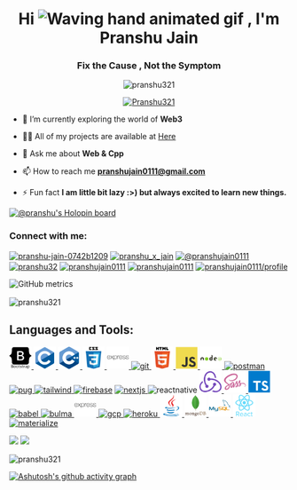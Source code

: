 <h1 align="center">Hi <img src="https://raw.githubusercontent.com/nixin72/nixin72/master/wave.gif" 
         alt="Waving hand animated gif"
         height="45"
         width="45" /> , I'm Pranshu Jain</h1>
<h3 align="center">Fix the Cause ,  Not the Symptom</h3>

<p align="center"> <img src="https://komarev.com/ghpvc/?username=pranshu321&label=Profile%20views&color=0aff33&style=plastic" alt="pranshu321" /> </p>

<p align="center"> <a href="https://github.com/ryo-ma/github-profile-trophy"><img src="https://github-profile-trophy.vercel.app/?username=Pranshu321&column=4&margin-w=20&margin-h=15" alt="Pranshu321" /></a> </p>

- 🌱 I’m currently exploring the world of **Web3**

- 👨‍💻 All of my projects are available at [Here](https://github.com/Pranshu321)

- 💬 Ask me about **Web & Cpp**

- 📫 How to reach me **pranshujain0111@gmail.com**

- ⚡ Fun fact **I am little bit lazy :>) but always excited to learn new things.**

[![@pranshu's Holopin board](https://holopin.me/pranshu)](https://holopin.io/@pranshu)

<h3 align="left">Connect with me:</h3>
<p align="left">
<a href="https://linkedin.com/in/pranshu-jain-0742b1209" target="blank"><img align="center" src="https://img.shields.io/badge/LinkedIn-0077B5?style=for-the-badge&logo=linkedin&logoColor=white" alt="pranshu-jain-0742b1209" /></a>
<a href="https://instagram.com/pranshu_x_jain" target="blank"><img align="center" src="https://img.shields.io/badge/Instagram-E4405F?style=for-the-badge&logo=instagram&logoColor=white" alt="pranshu_x_jain"  /></a>
<a href="https://medium.com/@Pranshu_Jain" target="blank"><img align="center" src="https://img.shields.io/badge/Medium-12100E?style=for-the-badge&logo=medium&logoColor=white" alt="@pranshujain0111"  /></a>
<a href="https://www.codechef.com/users/pranshu32" target="blank"><img align="center" src="https://img.shields.io/badge/Codechef-%23B92B27.svg?&style=for-the-badge&logo=Codechef&logoColor=white" alt="pranshu32"  /></a>
<a href="https://www.hackerrank.com/pranshujain0111" target="blank"><img align="center" src="https://img.shields.io/badge/-Hackerrank-2EC866?style=for-the-badge&logo=HackerRank&logoColor=white" alt="pranshujain0111"  /></a>
<a href="https://www.leetcode.com/pranshujain0111" target="blank"><img align="center" src="https://img.shields.io/badge/-LeetCode-FFA116?style=for-the-badge&logo=LeetCode&logoColor=black" alt="pranshujain0111"  /></a>
<a href="https://auth.geeksforgeeks.org/user/pranshujain0111/profile" target="blank"><img align="center" src="https://img.shields.io/badge/GeeksforGeeks-298D46?style=for-the-badge&logo=geeksforgeeks&logoColor=white" alt="pranshujain0111/profile"  /></a>
</p>

![GitHub metrics](https://metrics.lecoq.io/Pranshu321)  

<p><img align="center" src="https://github-readme-stats.vercel.app/api/top-langs?username=pranshu321&show_icons=true&locale=en&layout=compact" alt="pranshu321" /></p>

<h2 align="left">Languages and Tools:</h2>
<p align="left"> <a href="https://getbootstrap.com" target="_blank" rel="noreferrer"> <img src="https://raw.githubusercontent.com/devicons/devicon/master/icons/bootstrap/bootstrap-plain-wordmark.svg" alt="bootstrap" width="40" height="40"/> </a> <a href="https://www.cprogramming.com/" target="_blank" rel="noreferrer"> <img src="https://raw.githubusercontent.com/devicons/devicon/master/icons/c/c-original.svg" alt="c" width="40" height="40"/> </a> <a href="https://www.w3schools.com/cpp/" target="_blank" rel="noreferrer"> <img src="https://raw.githubusercontent.com/devicons/devicon/master/icons/cplusplus/cplusplus-original.svg" alt="cplusplus" width="40" height="40"/> </a> <a href="https://www.w3schools.com/css/" target="_blank" rel="noreferrer"> <img src="https://raw.githubusercontent.com/devicons/devicon/master/icons/css3/css3-original-wordmark.svg" alt="css3" width="40" height="40"/> </a> <a href="https://expressjs.com" target="_blank" rel="noreferrer"> <img src="https://raw.githubusercontent.com/devicons/devicon/master/icons/express/express-original-wordmark.svg" alt="express" width="40" height="40"/> </a> <a href="https://git-scm.com/" target="_blank" rel="noreferrer"> <img src="https://www.vectorlogo.zone/logos/git-scm/git-scm-icon.svg" alt="git" width="40" height="40"/> </a> <a href="https://www.w3.org/html/" target="_blank" rel="noreferrer"> <img src="https://raw.githubusercontent.com/devicons/devicon/master/icons/html5/html5-original-wordmark.svg" alt="html5" width="40" height="40"/> </a> <a href="https://developer.mozilla.org/en-US/docs/Web/JavaScript" target="_blank" rel="noreferrer"> <img src="https://raw.githubusercontent.com/devicons/devicon/master/icons/javascript/javascript-original.svg" alt="javascript" width="40" height="40"/> </a> <a href="https://nodejs.org" target="_blank" rel="noreferrer"> <img src="https://raw.githubusercontent.com/devicons/devicon/master/icons/nodejs/nodejs-original-wordmark.svg" alt="nodejs" width="40" height="40"/> </a> <a href="https://postman.com" target="_blank" rel="noreferrer"> <img src="https://www.vectorlogo.zone/logos/getpostman/getpostman-icon.svg" alt="postman" width="40" height="40"/> </a> <a href="https://pugjs.org" target="_blank" rel="noreferrer"> <img src="https://cdn.worldvectorlogo.com/logos/pug.svg" alt="pug" width="40" height="40"/> </a> <a href="https://tailwindcss.com/" target="_blank" rel="noreferrer"> <img src="https://www.vectorlogo.zone/logos/tailwindcss/tailwindcss-icon.svg" alt="tailwind" width="40" height="40"/> </a> 
<a href="https://firebase.google.com/" target="_blank" rel="noreferrer"> <img  src="https://www.vectorlogo.zone/logos/firebase/firebase-icon.svg" alt="firebase" width="40" height="40"/></a>
<a href="https://nextjs.org/" target="_blank" rel="noreferrer"> <img  src="https://cdn.worldvectorlogo.com/logos/nextjs-2.svg" alt="nextjs" width="40" height="40"/> </a
<a href="https://reactnative.dev/" target="_blank" rel="noreferrer"> <img  src="https://reactnative.dev/img/header_logo.svg" alt="reactnative" width="40" height="40"/> </a>
<a href="https://redux.js.org" target="_blank" rel="noreferrer"> <img  src="https://raw.githubusercontent.com/devicons/devicon/master/icons/redux/redux-original.svg" alt="redux" width="40" height="40"/> </a>
<a href="https://sass-lang.com" target="_blank" rel="noreferrer"> <img  src="https://raw.githubusercontent.com/devicons/devicon/master/icons/sass/sass-original.svg" alt="sass" width="40" height="40"/> </a> <a href="https://www.typescriptlang.org/" target="_blank" rel="noreferrer"> <img   src="https://raw.githubusercontent.com/devicons/devicon/master/icons/typescript/typescript-original.svg" alt="typescript" width="40" height="40"/> </a>
<a href="https://babeljs.io/" target="_blank" rel="noreferrer"> <img src="https://www.vectorlogo.zone/logos/babeljs/babeljs-icon.svg" alt="babel" width="40" height="40"/> </a> <a href="https://bulma.io/" target="_blank" rel="noreferrer"> <img src="https://raw.githubusercontent.com/gilbarbara/logos/804dc257b59e144eaca5bc6ffd16949752c6f789/logos/bulma.svg" alt="bulma" width="40" height="40"/> </a> <a href="https://expressjs.com" target="_blank" rel="noreferrer"> <img src="https://raw.githubusercontent.com/devicons/devicon/master/icons/express/express-original-wordmark.svg" alt="express" width="40" height="40"/> </a> <a href="https://cloud.google.com" target="_blank" rel="noreferrer"> <img src="https://www.vectorlogo.zone/logos/google_cloud/google_cloud-icon.svg" alt="gcp" width="40" height="40"/> </a> <a href="https://heroku.com" target="_blank" rel="noreferrer"> <img src="https://www.vectorlogo.zone/logos/heroku/heroku-icon.svg" alt="heroku" width="40" height="40"/> </a> <a href="https://www.java.com" target="_blank" rel="noreferrer"> <img src="https://raw.githubusercontent.com/devicons/devicon/master/icons/java/java-original.svg" alt="java" width="40" height="40"/> </a> <a href="https://www.mongodb.com/" target="_blank" rel="noreferrer"> <img src="https://raw.githubusercontent.com/devicons/devicon/master/icons/mongodb/mongodb-original-wordmark.svg" alt="mongodb" width="40" height="40"/> </a> <a href="https://www.mysql.com/" target="_blank" rel="noreferrer"> <img src="https://raw.githubusercontent.com/devicons/devicon/master/icons/mysql/mysql-original-wordmark.svg" alt="mysql" width="40" height="40"/> </a> <a href="https://reactjs.org/" target="_blank" rel="noreferrer"> <img src="https://raw.githubusercontent.com/devicons/devicon/master/icons/react/react-original-wordmark.svg" alt="react" width="40" height="40"/> </a>
<a href="https://materializecss.com/" target="_blank" rel="noreferrer"> <img src="https://raw.githubusercontent.com/prplx/svg-logos/5585531d45d294869c4eaab4d7cf2e9c167710a9/svg/materialize.svg" alt="materialize" width="40" height="40"/> </a>
</p>

<img height="180em" src="https://github-profile-summary-cards.vercel.app/api/cards/profile-details?username=Pranshu321&theme=github_dark" />
<img height="180em" src="https://github-profile-summary-cards.vercel.app/api/cards/stats?username=Pranshu321&theme=github_dark"/>

<p><img align="center" src="https://github-readme-streak-stats.herokuapp.com/?user=pranshu321&" alt="pranshu321" /></p>

[![Ashutosh's github activity graph](https://github-readme-activity-graph.cyclic.app/graph?username=Pranshu321&bg_color=000000&color=9e4c98&line=9e4c98&point=ff8585&area=true&hide_border=true)](https://github.com/ashutosh00710/github-readme-activity-graph)
